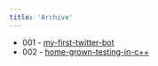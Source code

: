 ```yaml
---
title: 'Archive'
---
```


* 001 - [my-first-twitter-bot](./blog/twitter-bot)
* 002 - [home-grown-testing-in-c++](./blog/home-grown-testing-in-c++)
